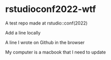 # rstudioconf2022-wtf
A test repo made at rstudio::conf(2022)

Add a line locally

A line I wrote on Github in the browser

My computer is a macbook that I need to update
